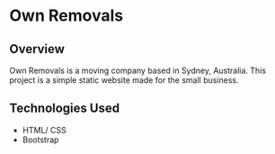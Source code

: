 # **Own Removals**

## **Overview**
Own Removals is a moving company based in Sydney, Australia. This project is a simple static website made for the small business.

## **Technologies Used**
* HTML/ CSS
* Bootstrap
